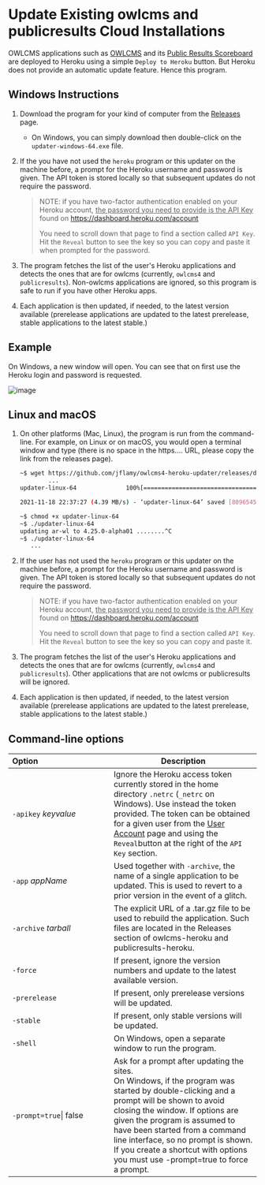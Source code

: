 # Update Existing owlcms and publicresults Cloud Installations

OWLCMS applications such as [OWLCMS](https://github.com/owlcms/owlcms4-heroku) and its [Public Results Scoreboard](https://github.com/owlcms/publicresults-heroku) are deployed to Heroku using a simple `Deploy to Heroku` button.  But Heroku does not provide an automatic update feature. Hence this program.

## Windows Instructions

1. Download the program for your kind of computer from the [Releases](https://github.com/jflamy/owlcms4-heroku-updater/releases/latest) page.
   
   - On Windows, you can simply download then double-click on the `updater-windows-64.exe` file. 
   
2. If the you have not used the `heroku` program or this updater on the machine before, a prompt for the Heroku username and password is given. The API token is stored locally so that subsequent updates do not require the password.

   > NOTE: if you have two-factor authentication enabled on your Heroku account, <u>the password you need to provide is the API Key</u></u> found on https://dashboard.heroku.com/account  
   >
   > You need to scroll down that page to find a section called `API Key`.  Hit the `Reveal` button to see the key so you can copy and paste it when prompted for the password.
   >

3. The program fetches the list of the user's Heroku applications and detects the ones that are for owlcms (currently, `owlcms4` and `publicresults`).  Non-owlcms applications are ignored, so this program is safe to run if you have other Heroku apps.

4. Each application is then updated, if needed, to the latest version available (prerelease applications are updated to the latest prerelease, stable applications to the latest stable.)  

## Example

On Windows, a new window will open.  You can see that on first use the Heroku login and password is requested.  

![image](https://user-images.githubusercontent.com/678663/74204710-348c2480-4c6c-11ea-82d7-4908fabb296c.png)



## Linux and macOS

1. On other platforms (Mac, Linux), the program is run from the command-line.  For example, on Linux or on macOS, you would open a terminal window and type (there is no space in the https.... URL, please copy the link from the releases page).

     ```bash
   ~$ wget https://github.com/jflamy/owlcms4-heroku-updater/releases/download/1.4.1/updater-linux-64
      		...         
   updater-linux-64              100%[=================================================>]   7.72M  4.39MB/s    in 1.8s
   
   2021-11-18 22:37:27 (4.39 MB/s) - ‘updater-linux-64’ saved [8096545/8096545]
   
   ~$ chmod +x updater-linux-64
   ~$ ./updater-linux-64
   updating ar-wl to 4.25.0-alpha01 ........^C
   ~$ ./updater-linux-64
   		...
   ```
   
2. If the user has not used the `heroku` program or this updater on the machine before, a prompt for the Heroku username and password is given. The API token is stored locally so that subsequent updates do not require the password.

     > NOTE: if you have two-factor authentication enabled on your Heroku account, <u>the password you need to provide is the API Key</u></u> found on https://dashboard.heroku.com/account  
     >
     > You need to scroll down that page to find a section called `API Key`.  Hit the `Reveal` button to see the key so you can copy and paste it.
     >
     
3. The program fetches the list of the user's Heroku applications and detects the ones that are for owlcms (currently, `owlcms4` and `publicresults`).  Other applications that are not owlcms or publicresults will be ignored.

4. Each application is then updated, if needed, to the latest version available (prerelease applications are updated to the latest prerelease, stable applications to the latest stable.)  

## Command-line options

| Option&nbsp;&nbsp;&nbsp;&nbsp;&nbsp;&nbsp;&nbsp;&nbsp;&nbsp;&nbsp;&nbsp;&nbsp;&nbsp;&nbsp;&nbsp;&nbsp;&nbsp;&nbsp;&nbsp;&nbsp;&nbsp;&nbsp;&nbsp;&nbsp;&nbsp;&nbsp;&nbsp;&nbsp;&nbsp;&nbsp;&nbsp;&nbsp; | Description                                                  |
| ------------------------------------------------------------ | ------------------------------------------------------------ |
| `-apikey` *keyvalue*                                         | Ignore the Heroku access token currently stored in the home directory `.netrc` (`_netrc` on Windows).  Use instead the token provided. The token can be obtained for a given user from the [User Account](https://dashboard.heroku.com/account) page and using the `Reveal`button at the right of the `API Key` section. |
| `-app` *appName*                                             | Used together with `-archive`, the name of a single application to be updated.  This is used to revert to a prior version in the event of a glitch. |
| `-archive` *tarball*                                         | The explicit URL of a .tar.gz file to be used to rebuild the application.  Such files are located in the Releases section of owlcms-heroku and publicresults-heroku. |
| `-force`                                                     | If present, ignore the version numbers and update to the latest available version. |
| <nobr>`-prerelease`</nobr>                                   | If present, only prerelease versions will be updated.        |
| `-stable`                                                    | If present, only stable versions will be updated.            |
| `-shell`                                                     | On Windows, open a separate window to run the program.       |
| `-prompt=true`\| false                                       | Ask for a prompt after updating the sites.  <br />On Windows, if the program was started by double-clicking and a prompt will be shown to avoid closing the window. If options are given the program is assumed to have been started from a command line interface, so no prompt is shown. If you create a shortcut with options you must use -prompt=true to force a prompt. |

 